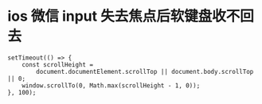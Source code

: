 # ios 微信 input 失去焦点后软键盘收不回去
    setTimeout(() => {
        const scrollHeight =
            document.documentElement.scrollTop || document.body.scrollTop || 0;
        window.scrollTo(0, Math.max(scrollHeight - 1, 0));
    }, 100);
